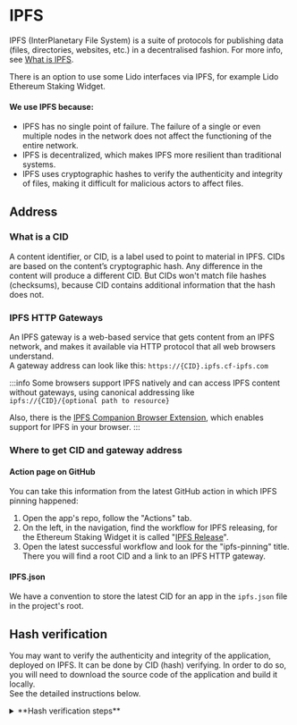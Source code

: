 # IPFS

IPFS (InterPlanetary File System) is a suite of protocols for publishing data (files, directories, websites, etc.) in a decentralised fashion.
For more info, see [What is IPFS](https://docs.ipfs.tech/concepts/what-is-ipfs/).

There is an option to use some Lido interfaces via IPFS, for example Lido Ethereum Staking Widget.

#### We use IPFS because:
- IPFS has no single point of failure. The failure of a single or even multiple nodes in the network does not affect the functioning of the entire network.
- IPFS is decentralized, which makes IPFS more resilient than traditional systems.
- IPFS uses cryptographic hashes to verify the authenticity and integrity of files, making it difficult for malicious actors to affect files.

## Address
### What is a CID
A content identifier, or CID, is a label used to point to material in IPFS. CIDs are based on the content’s cryptographic hash. Any difference in the content will produce a different CID.
But CIDs won't match file hashes (checksums), because CID contains additional information that the hash does not.

### IPFS HTTP Gateways
An IPFS gateway is a web-based service that gets content from an IPFS network, and makes it available via HTTP protocol that all web browsers understand.  
A gateway address can look like this: `https://{CID}.ipfs.cf-ipfs.com`

:::info
Some browsers support IPFS natively and can access IPFS content without gateways, using canonical addressing like  
`ipfs://{CID}/{optional path to resource}`  

Also, there is the [IPFS Companion Browser Extension](https://docs.ipfs.tech/install/ipfs-companion), which enables support for IPFS in your browser. 
:::

### Where to get CID and gateway address
#### Action page on GitHub
You can take this information from the latest GitHub action in which IPFS pinning happened:
1. Open the app's repo, follow the "Actions" tab.
2. On the left, in the navigation, find the workflow for IPFS releasing, for the Ethereum Staking Widget it is called "[IPFS Release](https://github.com/lidofinance/ethereum-staking-widget/actions/workflows/ci-ipfs.yml)".
3. Open the latest successful workflow and look for the "ipfs-pinning" title. There you will find a root CID and a link to an IPFS HTTP gateway.

#### IPFS.json
We have a convention to store the latest CID for an app in the `ipfs.json` file in the project's root. 

## Hash verification
You may want to verify the authenticity and integrity of the application, deployed on IPFS.
It can be done by CID (hash) verifying. In order to do so, you will need to download the source code of the application and build it locally.   
See the detailed instructions below.

<details>
<summary>
**Hash verification steps**
</summary>
<div>
Lido Ethereum Staking Widget is taken as example here.

#### 1. Clone the repository
The repo for Ethereum Staking Widget is here: https://github.com/lidofinance/ethereum-staking-widget

#### 2. Set up the project as usual
1. Add ENV variables.
2. Remove `node_modules` directory if the project was set up earlier.
3. Install node modules using `yarn install --frozen-lockfile`.
4. Follow other instructions described in the project's README.

#### 3. Configure build-info.json
The `build-info.json` file is located in the project's root, [here is the link](https://github.com/lidofinance/ethereum-staking-widget/blob/develop/build-info.json).  
It must contain information about the version of the application, which is currently deployed to IPFS.  
You can take this information from the latest GitHub action in which IPFS pinning happened:
1. Open the app's repo, follow the "Actions" tab.
2. On the left, in the navigation, find the workflow for IPFS releasing, for the Ethereum Staking Widget it is called "[IPFS Release](https://github.com/lidofinance/ethereum-staking-widget/actions/workflows/ci-ipfs.yml)".
3. Open the latest successful workflow and look for the "prepare-for-ipfs summary" title or the JSON data which looks like this:
   ```json
   { "branch": "main", "commit": "56ab68d", "version": "0.0.1" }
   ```
4. Copy the data to your local `build-info.json`

#### 4. Build the IPFS version
Run a suitable npm script to build the IPFS version.  
In case of Ethereum Staking Widget, it is `yarn build-ipfs`.

#### 5. Create a CAR file and get its CID (hash)
For Next.js applications the build files will be in the `out` directory.  
The following command generates a CAR file from the `out` directory with build files, and it will display the IPFS hash in the console.
```
npx ipfs-car pack ./out --output ./out.car
```

#### 6. Get CID (hash) of the application deployed to IPFS 
You will need to get the hash of the latest released CAR file.  
It can be found on the Releases page of the repository under the "Assets" collapsible block.
Download the CAR file and run the following command:
```
npx ipfs-car roots ipfs_source_code.car
```
It will show CID roots found in the CAR header. The CID (hash) must be the same as in the previous step.

</div>
</details>
